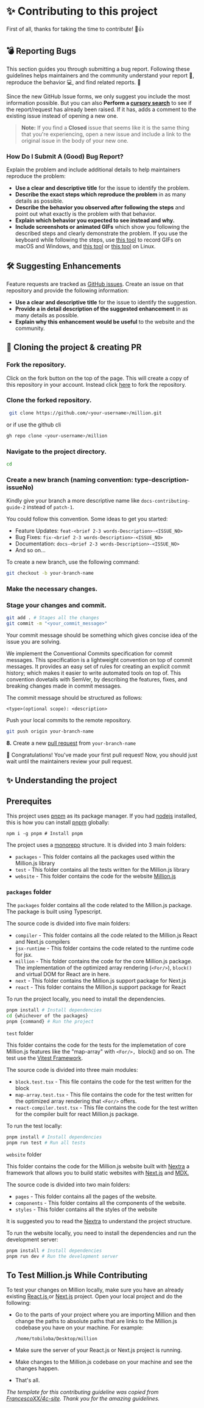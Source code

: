 # ✨ Contributing to this project

First of all, thanks for taking the time to contribute! 🎉👍

## 💣 Reporting Bugs

This section guides you through submitting a bug report. Following these guidelines helps maintainers and the community understand your report 📝, reproduce the behavior 💻, and find related reports. 🔎

Since the new GitHub Issue forms, we only suggest you include the most information possible. But you can also **Perform a [cursory search](https://github.com/FrancescoXX/4c-site/issues)** to see if the report/request has already been raised. If it has, adds a comment to the existing issue instead of opening a new one.

> **Note:** If you find a **Closed** issue that seems like it is the same thing that you're experiencing, open a new issue and include a link to the original issue in the body of your new one.

### How Do I Submit A (Good) Bug Report?

Explain the problem and include additional details to help maintainers reproduce the problem:

- **Use a clear and descriptive title** for the issue to identify the problem.
- **Describe the exact steps which reproduce the problem** in as many details as possible.
- **Describe the behavior you observed after following the steps** and point out what exactly is the problem with that behavior.
- **Explain which behavior you expected to see instead and why.**
- **Include screenshots or animated GIFs** which show you following the described steps and clearly demonstrate the problem. If you use the keyboard while following the steps, use [this tool](https://www.cockos.com/licecap/) to record GIFs on macOS and Windows, and [this tool](https://github.com/colinkeenan/silentcast) or [this tool](https://gitlab.gnome.org/Archive/byzanz) on Linux.

## 🛠 Suggesting Enhancements

Feature requests are tracked as [GitHub issues](https://guides.github.com/features/issues/). Create an issue on that repository and provide the following information:

- **Use a clear and descriptive title** for the issue to identify the suggestion.
- **Provide a in detail description of the suggested enhancement** in as many details as possible.
- **Explain why this enhancement would be useful** to the website and the community.

## 📝 Cloning the project & creating PR

### Fork the repository.

Click on the fork button on the top of the page. This will create a copy of this repository in your account. Instead click [here](https://github.com/aidenybai/million/fork) to fork the repository.

### Clone the forked repository.

```bash
 git clone https://github.com/<your-username>/million.git
```

or if use the github cli

```bash
gh repo clone <your-username>/million
```

### Navigate to the project directory.

```bash
cd 
```

### Create a new branch (naming convention: type-description-issueNo)

Kindly give your branch a more descriptive name like `docs-contributing-guide-2` instead of `patch-1`.

You could follow this convention. Some ideas to get you started:

- Feature Updates: `feat-<brief 2-3 words-Description>-<ISSUE_NO>`
- Bug Fixes: `fix-<brief 2-3 words-Description>-<ISSUE_NO>`
- Documentation: `docs-<brief 2-3 words-Description>-<ISSUE_NO>`
- And so on...

To create a new branch, use the following command:

```bash
git checkout -b your-branch-name
```

### Make the necessary changes.

### Stage your changes and commit.

```bash
git add . # Stages all the changes
git commit -m "<your_commit_message>"
```

Your commit message should be something which gives concise idea of the issue you are solving.

We implement the Conventional Commits specification for commit messages. This specification is a lightweight convention on top of commit messages. It provides an easy set of rules for creating an explicit commit history; which makes it easier to write automated tools on top of. This convention dovetails with SemVer, by describing the features, fixes, and breaking changes made in commit messages.

The commit message should be structured as follows:

```
<type>(optional scope): <description>
```

Push your local commits to the remote repository.

```bash
git push origin your-branch-name
```

**8.** Create a new [pull request](https://help.github.com/en/github/collaborating-with-issues-and-pull-requests/creating-a-pull-request) from `your-branch-name`

🎉 Congratulations! You've made your first pull request! Now, you should just wait until the maintainers review your pull request.

## ✨ Understanding the project

## Prerequites

This project uses [pnpm](https://pnpm.io/) as its package manager. If you had [nodejs](https://nodejs.org/en) installed, this is how you can install [pnpm](https://pnpm.io/) globally:

```
npm i -g pnpm # Install pnpm
```

The project uses a [monorepo](https://monorepo.tools/) structure. It is divided into 3 main folders:

- `packages` - This folder contains all the packages used within the Million.js library
- `test` - This folder contains all the tests written for the Million.js library
- `website` - This folder contains the code for the website [Million.js](https://millionjs.org/)

### `packages` folder

The `packages` folder contains all the code related to the Million.js package. The package is built  using Typescript.

The source code is divided into five main folders:

* `compiler` - This folder contains all the code related to the Million.js React and Next.js compilers
* `jsx-runtime` - This folder contains the code related to the runtime code for jsx.
* `million` - This folder contains the code for the core Million.js package. The implementation of the optimized array rendering (`<For/>`), `block()` and virtual DOM for React are in here.
* `next` - This folder contains the Million.js support package for Next.js
* `react` - This folder contains the Million.js support package for React

To run the project locally, you need to install the dependencies.

```bash
pnpm install # Install dependencies
cd {whichever of the packages}
pnpm {command} # Run the project
```

`test` folder

This folder contains the code for the tests for the implemetation of core Million.js features like the "map-array" with ``<For/>, ``block() and so on. The test use the [Vitest Framework](https://vitest.dev/).

The source code is divided into three main modules:

- `block.test.tsx` - This file contains the code for the test written for the block
- `map-array.test.tsx` - This file contains the code for the test written for the optimized array rendering that `<For/>`  offers.
- `react-compiler.test.tsx` - This file contains the code for the test written for the compiler built for react Million.js package.

To run the test locally:

```bash
pnpm install # Install dependencies
pnpm run test # Run all tests
```

`website` folder

This folder contains the code for the Million.js website built with [Nextra](https://nextra.site/) a framework that allows you to build static websites with [Next.js](https://nextjs.org/) and [MDX.](https://mdxjs.com/)

The source code is divided into two main folders:

- `pages` - This folder contains all the pages of the website.
- `components` - This folder contains all the components of the website.
- `styles` - This folder contains all the styles of the website

It is  suggested you to read the [Nextra](https://nextra.site/) to understand the project structure.

To run the website locally, you need to install the dependencies and run the development server:

```bash
pnpm install # Install dependencies
pnpm run dev # Run the development server
```


## To Test Million.js While Contributing

To test your changes on Million locally, make sure you have an already existing [React.js ](https://react.dev/learn/start-a-new-react-project)or [Next.js](https://nextjs.org/docs) project. Open your local project and do the following:

* Go to the parts of your project where you are importing Million and then change the paths to absolute paths that are links to the Million.js codebase you have on your machine. For example:

  ```
  /home/tobiloba/Desktop/million
  ```
* Make sure the server of your React.js or Next.js project is running.
* Make changes to the Million.js codebase on your machine and see the changes happen.
* That's all.


*The template for this contributing guideline was copied from [FrancescoXX/4c-site](https://github.com/FrancescoXX/4c-site). Thank you for the amazing guidelines.*

